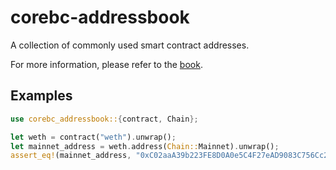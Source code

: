 # corebc-addressbook

A collection of commonly used smart contract addresses.

For more information, please refer to the [book](https://gakonst.com/ethers-rs).

## Examples

```rust
use corebc_addressbook::{contract, Chain};

let weth = contract("weth").unwrap();
let mainnet_address = weth.address(Chain::Mainnet).unwrap();
assert_eq!(mainnet_address, "0xC02aaA39b223FE8D0A0e5C4F27eAD9083C756Cc2".parse().unwrap());
```
